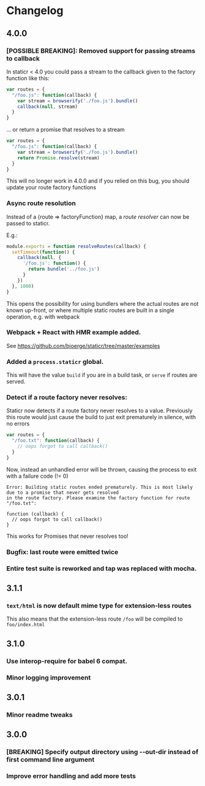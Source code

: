 # Changelog

## 4.0.0

### [POSSIBLE BREAKING]: Removed support for passing streams to callback

In staticr < 4.0 you could pass a stream to the callback given to the factory function like this:

```js
var routes = {
  "/foo.js": function(callback) {
    var stream = browserify('./foo.js').bundle()
    callback(null, stream)
  }
}
```

... or return a promise that resolves to a stream
```js
var routes = {
  "/foo.js": function(callback) {
    var stream = browserify('./foo.js').bundle()
    return Promise.resolve(stream)
  }
}
```

This will no longer work in 4.0.0 and if you relied on this bug, you should update your route factory functions

### Async route resolution

Instead of a {route => factoryFunction} map, a _route resolver_ can now be passed to staticr.

E.g.:
```js
module.exports = function resolveRoutes(callback) {
  setTimeout(function() {
    callback(null, {
      '/foo.js': function() {
        return bundle('../foo.js')
      }
    })
  }, 1000)
}
```

This opens the possibility for using bundlers where the actual routes are not known up-front, or where multiple
static routes are built in a single operation, e.g. with webpack

### Webpack + React with HMR example added.

See https://github.com/bjoerge/staticr/tree/master/examples

### Added a `process.staticr` global.

This will have the value `build` if you are in a build task, or `serve` if routes are served.

### Detect if a route factory never resolves:

Staticr now detects if a route factory never resolves to a value. Previously this route would just cause the build 
to just exit prematurely in silence, with no errors

```js
var routes = {
  "/foo.txt": function(callback) {
    // oops forgot to call callback()
  }
}
```

Now, instead an unhandled error will be thrown, causing the process to exit with a failure code (!= 0)

```
Error: Building static routes ended prematurely. This is most likely due to a promise that never gets resolved 
in the route factory. Please examine the factory function for route "/foo.txt":

function (callback) {
  // oops forgot to call callback()
}
```

This works for Promises that never resolves too!
 
### Bugfix: last route were emitted twice
### Entire test suite is reworked and tap was replaced with mocha.

## 3.1.1
### `text/html` is now default mime type for extension-less routes

This also means that the extension-less route `/foo` will be compiled to `foo/index.html` 

## 3.1.0
### Use interop-require for babel 6 compat.
### Minor logging improvement

## 3.0.1
### Minor readme tweaks

## 3.0.0
### [BREAKING] Specify output directory using --out-dir instead of first command line argument
### Improve error handling and add more tests

